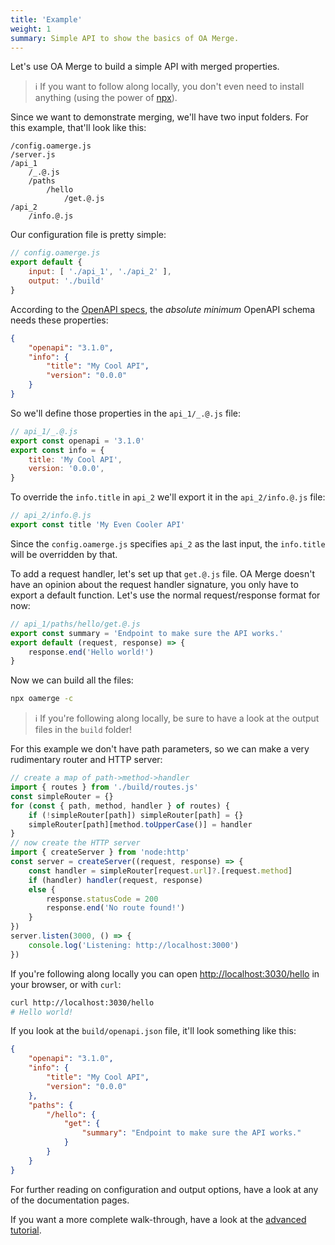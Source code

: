 ```yaml
---
title: 'Example'
weight: 1
summary: Simple API to show the basics of OA Merge.
---
```


Let's use OA Merge to build a simple API with merged properties.

> ℹ️ If you want to follow along locally, you don't even need to install anything (using the power of [npx](https://docs.npmjs.com/cli/v7/commands/npx)).

Since we want to demonstrate merging, we'll have two input folders. For this example, that'll look like this:

```
/config.oamerge.js
/server.js
/api_1
	/_.@.js
	/paths
		/hello
			/get.@.js
/api_2
	/info.@.js
```

Our configuration file is pretty simple:

```js
// config.oamerge.js
export default {
	input: [ './api_1', './api_2' ],
	output: './build'
}
```

According to the [OpenAPI specs](https://spec.openapis.org/oas/v3.1.0#schema), the *absolute minimum* OpenAPI schema needs these properties:

```json
{
	"openapi": "3.1.0",
	"info": {
		"title": "My Cool API",
		"version": "0.0.0"
	}
}
```

So we'll define those properties in the `api_1/_.@.js` file:

```js
// api_1/_.@.js
export const openapi = '3.1.0'
export const info = {
	title: 'My Cool API',
	version: '0.0.0',
}
```

To override the `info.title` in `api_2` we'll export it in the `api_2/info.@.js` file:

```js
// api_2/info.@.js
export const title 'My Even Cooler API'
```

Since the `config.oamerge.js` specifies `api_2` as the last input, the `info.title` will be overridden by that.

To add a request handler, let's set up that `get.@.js` file. OA Merge doesn't have an opinion about the request handler signature, you only have to export a default function. Let's use the normal request/response format for now:

```js
// api_1/paths/hello/get.@.js
export const summary = 'Endpoint to make sure the API works.'
export default (request, response) => {
	response.end('Hello world!')
}
```

Now we can build all the files:

```bash
npx oamerge -c
```

> ℹ️ If you're following along locally, be sure to have a look at the output files in the `build` folder!

For this example we don't have path parameters, so we can make a very rudimentary router and HTTP server:

```js
// create a map of path->method->handler
import { routes } from './build/routes.js'
const simpleRouter = {}
for (const { path, method, handler } of routes) {
	if (!simpleRouter[path]) simpleRouter[path] = {}
	simpleRouter[path][method.toUpperCase()] = handler
}
// now create the HTTP server
import { createServer } from 'node:http'
const server = createServer((request, response) => {
	const handler = simpleRouter[request.url]?.[request.method]
	if (handler) handler(request, response)
	else {
		response.statusCode = 200
		response.end('No route found!')
	}
})
server.listen(3000, () => {
	console.log('Listening: http://localhost:3000')
})
```

If you're following along locally you can open [http://localhost:3030/hello](http://localhost:3030/hello) in your browser, or with `curl`:

```bash
curl http://localhost:3030/hello
# Hello world!
```

If you look at the `build/openapi.json` file, it'll look something like this:

```json
{
	"openapi": "3.1.0",
	"info": {
		"title": "My Cool API",
		"version": "0.0.0"
	},
	"paths": {
		"/hello": {
			"get": {
				"summary": "Endpoint to make sure the API works."
			}
		}
	}
}
```

For further reading on configuration and output options, have a look at any of the documentation pages.

If you want a more complete walk-through, have a look at the [advanced tutorial](/docs/tutorial).
